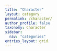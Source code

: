 ```yaml
---
title: "Character"
layout: category
permalink: /character/
author_profile: false
taxonomy: Character
sidebar:
  nav: "categories"
entries_layout: grid
---
```

